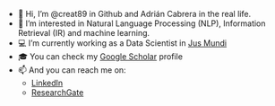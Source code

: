 - 👋 Hi, I’m @creat89 in Github and Adrián Cabrera in the real life.
- 👀 I’m interested in Natural Language Processing (NLP), Information Retrieval (IR) and machine learning.
- 💻 I’m currently working as a Data Scientist in [Jus Mundi](https://jusmundi.com)
- 🎓 You can check my [Google Scholar](https://scholar.google.fr/citations?user=ClsVOF0AAAAJ&hl) profile
- 📫 And you can reach me on:
  - [LinkedIn](https://www.linkedin.com/in/luis-adri%C3%A1n-cabrera-diego-499700187/)
  - [ResearchGate](https://www.researchgate.net/profile/Luis-Adrian-Cabrera-Diego)
